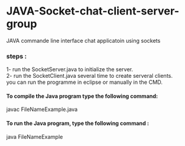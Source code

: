 # JAVA-Socket-chat-client-server-group
JAVA commande line interface chat applicatoin using sockets 
### steps : 
1- run the SocketServer.java to initialize the server. <br>
2- run the SocketClient.java several time to create serveral clients.<br>
you can run the programme in eclipse or manually in the CMD. 
#### To compile the Java program type the following command: 
javac FileNameExample.java 
#### To run the Java program, type the following command :
java FileNameExample 







